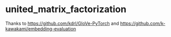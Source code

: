 # united_matrix_factorization
Thanks to https://github.com/kdrl/GloVe-PyTorch and https://github.com/k-kawakami/embedding-evaluation
